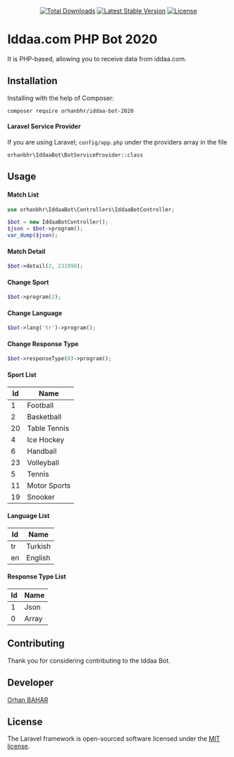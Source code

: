 <p align="center">
<a href="https://packagist.org/packages/orhanbhr/iddaa-bot-2020"><img src="https://img.shields.io/packagist/dt/orhanbhr/iddaa-bot-2020" alt="Total Downloads"></a>
<a href="https://packagist.org/packages/orhanbhr/iddaa-bot-2020"><img src="https://img.shields.io/packagist/v/orhanbhr/iddaa-bot-2020" alt="Latest Stable Version"></a>
<a href="https://packagist.org/packages/orhanbhr/iddaa-bot-2020"><img src="https://img.shields.io/packagist/l/orhanbhr/iddaa-bot-2020" alt="License"></a>
</p>

# Iddaa.com PHP Bot 2020
It is PHP-based, allowing you to receive data from iddaa.com.

## Installation
Installing with the help of Composer:
```
composer require orhanbhr/iddaa-bot-2020
````

#### Laravel Service Provider

If you are using Laravel; `config/app.php` under the providers array in the file

```
orhanbhr\IddaaBot\BotServiceProvider::class
```

## Usage

#### Match List

```php
use orhanbhr\IddaaBot\Controllers\IddaaBotController;

$bot = new IddaaBotController();
$json = $bot->program();
var_dump($json);
```

#### Match Detail

```php
$bot->detail(2, 231998);
```

#### Change Sport

```php
$bot->program(2);
```

#### Change Language

```php
$bot->lang('tr')->program();
```

#### Change Response Type

```php
$bot->responseType(0)->program();
```

#### Sport List

Id | Name
--- | ---
1 | Football
2 | Basketball
20 | Table Tennis
4 | Ice Hockey
6 | Handball
23 | Volleyball
5 | Tennis
11 | Motor Sports
19 | Snooker

#### Language List

Id | Name
--- | ---
tr | Turkish
en | English

#### Response Type List

Id | Name
--- | ---
1 | Json
0 | Array

## Contributing

Thank you for considering contributing to the Iddaa Bot.

## Developer

[Orhan BAHAR](https://www.orhanbhr.com)

## License

The Laravel framework is open-sourced software licensed under the [MIT license](https://opensource.org/licenses/MIT).
